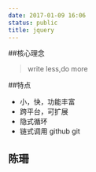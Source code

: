 ```yaml
---
date: 2017-01-09 16:06
status: public
title: jquery
---
```


##核心理念
> write less,do more

##特点
*   小，快，功能丰富
*   跨平台，可扩展
*   隐式循环
*   链式调用
github  git  
## 陈珊
